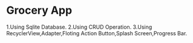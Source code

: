 # Grocery App
1.Using Sqlite Database.
2.Using CRUD Operation.
3.Using RecyclerView,Adapter,Floting Action Button,Splash Screen,Progress Bar.
